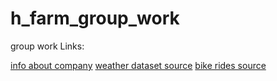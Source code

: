 # h_farm_group_work
group work
Links:

[info about company](https://www.capitalbikeshare.com/)
[weather dataset source](https://www.visualcrossing.com/weather/weather-data-services#/login)
[bike rides source](https://s3.amazonaws.com/capitalbikeshare-data/index.html)
